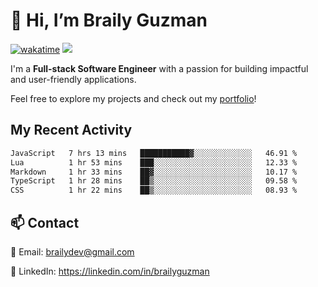 # 👋 Hi, I’m Braily Guzman
[![wakatime](https://wakatime.com/badge/user/78b9a827-5162-4c58-9330-4ea970cf6de4.svg)](https://wakatime.com/@78b9a827-5162-4c58-9330-4ea970cf6de4)
![](https://komarev.com/ghpvc/?username=brailyguzman)

I'm a **Full-stack Software Engineer** with a passion for building impactful and user-friendly applications.

Feel free to explore my projects and check out my [portfolio](https://braily.dev)!


## My Recent Activity
<!--START_SECTION:waka-->

```txt
JavaScript   7 hrs 13 mins   ███████████▓░░░░░░░░░░░░░   46.91 %
Lua          1 hr 53 mins    ███░░░░░░░░░░░░░░░░░░░░░░   12.33 %
Markdown     1 hr 33 mins    ██▓░░░░░░░░░░░░░░░░░░░░░░   10.17 %
TypeScript   1 hr 28 mins    ██▒░░░░░░░░░░░░░░░░░░░░░░   09.58 %
CSS          1 hr 22 mins    ██▒░░░░░░░░░░░░░░░░░░░░░░   08.93 %
```

<!--END_SECTION:waka-->

## 📫 Contact
📧 Email: brailydev@gmail.com

🔗 LinkedIn: https://linkedin.com/in/brailyguzman
